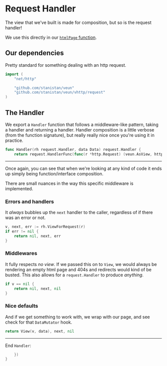 # Request Handler

The view that we've built is made for composition,
but so is the request handler!

We use this directly in our [`htmlPage` function][html-page].

## Our dependencies

Pretty standard for something dealing with an http request.

```go
import (
	"net/http"

	"github.com/stanistan/veun"
	"github.com/stanistan/veun/vhttp/request"
)
```

## The Handler

We export a `Handler` function that follows a middleware-like pattern,
taking a handler and returning a handler. Handler composition is a little
verbose (from the function signature), but really really nice once you're
using it in practice.

```go
func Handler(rh request.Handler, data Data) request.Handler {
	return request.HandlerFunc(func(r *http.Request) (veun.AsView, http.Handler, error) {
```

---

Once again, you can see that when we're looking at any kind of code
it ends up simply being function/interface composition.

There are small nuances in the way this specific middleware is implemented.

### Errors and handlers

It _always_ bubbles up the `next` handler to the caller, regardless of
if there was an error or not.


```go
v, next, err := rh.ViewForRequest(r)
if err != nil {
    return nil, next, err
}
```

### Middlewares

It fully respects _no view_. If we passed this on to `View`, we would
always be rendering an empty html page and 404s and redirects
would kind of be busted. This also allows for a `request.Handler` to
produce _anything_.

```go
if v == nil {
    return nil, next, nil
}
```

### Nice defaults

And if we get something to work with, we wrap with our page, and
see check for that `DataMutator` hook.

```go
return View(v, data), next, nil
```

---

End `Handler`:

```go
	})
}
```


[html-page]: /docs/demo-server/html-page
